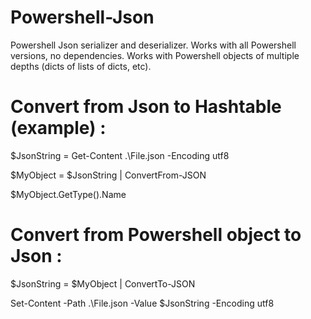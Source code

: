 # Powershell-Json
Powershell Json serializer and deserializer.
Works with all Powershell versions, no dependencies.
Works with Powershell objects of multiple depths (dicts of lists of dicts, etc).

# Convert from Json to Hashtable (example) :
$JsonString = Get-Content .\File.json -Encoding utf8

$MyObject = $JsonString | ConvertFrom-JSON

$MyObject.GetType().Name

# Convert from Powershell object to Json :
$JsonString = $MyObject | ConvertTo-JSON

Set-Content -Path .\File.json -Value $JsonString -Encoding utf8
